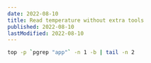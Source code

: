 ```yaml
---
date: 2022-08-10
title: Read temperature without extra tools
published: 2022-08-10
lastModified: 2022-08-10
---
```



```bash
top -p `pgrep "app"` -n 1 -b | tail -n 2
```